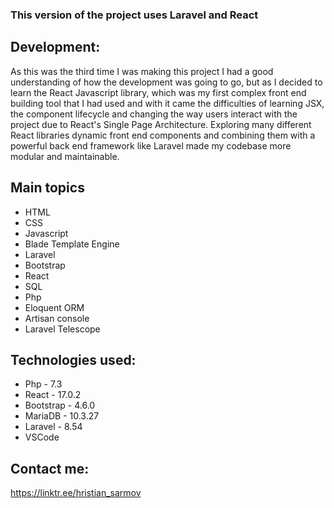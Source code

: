 ### This version of the project uses Laravel and React 

## Development: 
As this was the third time I was making this project I had a good understanding of how the development was going to go, 
but as I decided to learn the React Javascript library, which was my first complex front end building tool that I had used 
and with it came the difficulties of learning JSX, the component lifecycle and changing the way users interact with the 
project due to React's Single Page Architecture. Exploring many different React libraries dynamic front end components 
and combining them with a powerful back end framework like Laravel made my codebase more modular and maintainable. 

## Main topics

 - HTML
 - CSS
 - Javascript
 - Blade Template Engine
 - Laravel
 - Bootstrap
 - React
 - SQL
 - Php
 - Eloquent ORM
 - Artisan console
 - Laravel Telescope

## Technologies used: 

 - Php - 7.3
 - React - 17.0.2
 - Bootstrap - 4.6.0
 - MariaDB - 10.3.27
 - Laravel - 8.54
 - VSCode

## Contact me:

https://linktr.ee/hristian_sarmov

